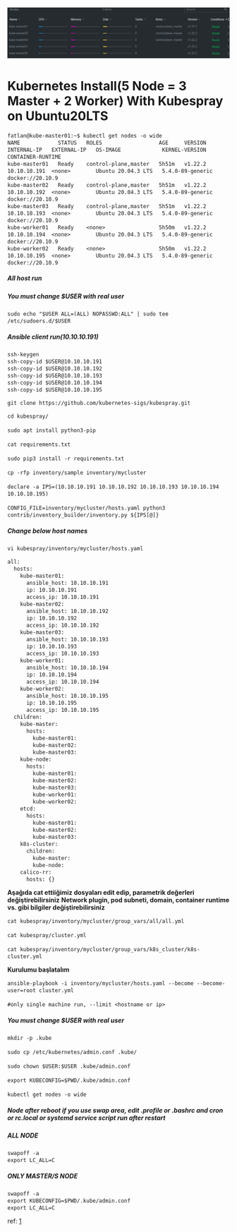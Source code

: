 # ![](5nodeskube.png)

# Kubernetes Install(5 Node = 3 Master + 2 Worker) With Kubespray on Ubuntu20LTS


~~~
fatlan@kube-master01:~$ kubectl get nodes -o wide
NAME            STATUS   ROLES                  AGE     VERSION   INTERNAL-IP   EXTERNAL-IP   OS-IMAGE             KERNEL-VERSION     CONTAINER-RUNTIME
kube-master01   Ready    control-plane,master   5h51m   v1.22.2   10.10.10.191  <none>        Ubuntu 20.04.3 LTS   5.4.0-89-generic   docker://20.10.9
kube-master02   Ready    control-plane,master   5h51m   v1.22.2   10.10.10.192  <none>        Ubuntu 20.04.3 LTS   5.4.0-89-generic   docker://20.10.9
kube-master03   Ready    control-plane,master   5h51m   v1.22.2   10.10.10.193  <none>        Ubuntu 20.04.3 LTS   5.4.0-89-generic   docker://20.10.9
kube-worker01   Ready    <none>                 5h50m   v1.22.2   10.10.10.194  <none>        Ubuntu 20.04.3 LTS   5.4.0-89-generic   docker://20.10.9
kube-worker02   Ready    <none>                 5h50m   v1.22.2   10.10.10.195  <none>        Ubuntu 20.04.3 LTS   5.4.0-89-generic   docker://20.10.9
~~~

##### All host run
##### You must change $USER with real user
~~~
sudo echo "$USER ALL=(ALL) NOPASSWD:ALL" | sudo tee /etc/sudoers.d/$USER
~~~

##### Ansible client run(10.10.10.191)
~~~
ssh-keygen
ssh-copy-id $USER@10.10.10.191
ssh-copy-id $USER@10.10.10.192
ssh-copy-id $USER@10.10.10.193
ssh-copy-id $USER@10.10.10.194
ssh-copy-id $USER@10.10.10.195
~~~

~~~
git clone https://github.com/kubernetes-sigs/kubespray.git
~~~

~~~
cd kubespray/

sudo apt install python3-pip

cat requirements.txt

sudo pip3 install -r requirements.txt

cp -rfp inventory/sample inventory/mycluster

declare -a IPS=(10.10.10.191 10.10.10.192 10.10.10.193 10.10.10.194 10.10.10.195)

CONFIG_FILE=inventory/mycluster/hosts.yaml python3 contrib/inventory_builder/inventory.py ${IPS[@]}
~~~

##### Change below host names
~~~
vi kubespray/inventory/mycluster/hosts.yaml
~~~
~~~
all:
  hosts:
    kube-master01:
      ansible_host: 10.10.10.191
      ip: 10.10.10.191
      access_ip: 10.10.10.191
    kube-master02:
      ansible_host: 10.10.10.192
      ip: 10.10.10.192
      access_ip: 10.10.10.192
    kube-master03:
      ansible_host: 10.10.10.193
      ip: 10.10.10.193
      access_ip: 10.10.10.193
    kube-worker01:
      ansible_host: 10.10.10.194
      ip: 10.10.10.194
      access_ip: 10.10.10.194
    kube-worker02:
      ansible_host: 10.10.10.195
      ip: 10.10.10.195
      access_ip: 10.10.10.195
  children:
    kube-master:
      hosts:
        kube-master01:
        kube-master02:
        kube-master03:
    kube-node:
      hosts:
        kube-master01:
        kube-master02:
        kube-master03:
        kube-worker01:
        kube-worker02:
    etcd:
      hosts:
        kube-master01:
        kube-master02:
        kube-master03:
    k8s-cluster:
      children:
        kube-master:
        kube-node:
    calico-rr:
      hosts: {}
~~~

**Aşağıda cat ettiiğimiz dosyaları edit edip, parametrik değerleri değiştirebilirsiniz**
**Network plugin, pod subneti, domain, container runtime vs. gibi bilgiler değiştirebilirsiniz**
~~~
cat kubespray/inventory/mycluster/group_vars/all/all.yml

cat kubespray/cluster.yml

cat kubespray/inventory/mycluster/group_vars/k8s_cluster/k8s-cluster.yml
~~~

**Kurulumu başlatalım**
~~~
ansible-playbook -i inventory/mycluster/hosts.yaml --become --become-user=root cluster.yml

#only single machine run, --limit <hostname or ip>
~~~

##### You must change $USER with real user
~~~
mkdir -p .kube

sudo cp /etc/kubernetes/admin.conf .kube/

sudo chown $USER:$USER .kube/admin.conf

export KUBECONFIG=$PWD/.kube/admin.conf

kubectl get nodes -o wide
~~~

##### Node after reboot if you use swap area, edit .profile or .bashrc and cron or rc.local or systemd service script run after restart
##### ALL NODE
~~~
swapoff -a
export LC_ALL=C
~~~
##### ONLY MASTER/S NODE
~~~
swapoff -a
export KUBECONFIG=$PWD/.kube/admin.conf
export LC_ALL=C
~~~


ref: [1](https://github.com/kubernetes-sigs/kubespray)


